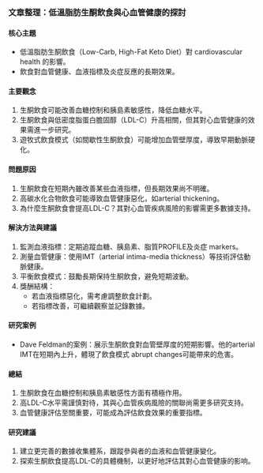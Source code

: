 ### 文章整理：低溫脂肪生酮飲食與心血管健康的探討

#### 核心主題
- 低溫脂肪生酮飲食（Low-Carb, High-Fat Keto Diet）對 cardiovascular health 的影響。
- 飲食對血管健康、血液指標及炎症反應的長期效果。

#### 主要觀念
1. 生酮飲食可能改善血糖控制和胰島素敏感性，降低血糖水平。
2. 生酮飲食與低密度脂蛋白膽固醇（LDL-C）升高相關，但其對心血管健康的效果需進一步研究。
3. 遊牧式飲食模式（如間歇性生酮飲食）可能增加血管壁厚度，導致早期動脈硬化。

#### 問題原因
1. 生酮飲食在短期內雖改善某些血液指標，但長期效果尚不明確。
2. 高碳水化合物飲食可能導致血管健康惡化，如arterial thickening。
3. 為什麼生酮飲食會提高LDL-C？其對心血管疾病風險的影響需更多數據支持。

#### 解決方法與建議
1. 監測血液指標：定期追蹤血糖、胰島素、脂質PROFILE及炎症 markers。
2. 測量血管健康：使用IMT（arterial intima-media thickness）等技術評估動脈健康。
3. 平衡飲食模式：鼓勵長期保持生酮飲食，避免短期波動。
4. 獎酬結構：
   - 若血液指標惡化，需考慮調整飲食計劃。
   - 若指標改善，可繼續觀察並記錄數據。

#### 研究案例
- Dave Feldman的案例：展示生酮飲食對血管壁厚度的短期影響。他的arterial IMT在短期內上升，體現了飲食模式 abrupt changes可能帶來的危害。

#### 總結
1. 生酮飲食在血糖控制和胰島素敏感性方面有積極作用。
2. 高LDL-C水平需謹慎對待，其與心血管疾病風險的關聯尚需更多研究支持。
3. 血管健康評估至關重要，可能成為評估飲食效果的重要指標。

#### 研究建議
1. 建立更完善的數據收集體系，跟蹤參與者的血液和血管健康變化。
2. 探索生酮飲食提高LDL-C的具體機制，以更好地評估其對心血管健康的影响。